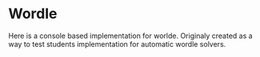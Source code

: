 # Wordle

Here is a console based implementation for worlde. Originaly created as a way to test students implementation for automatic wordle solvers.
